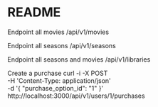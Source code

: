 # README

Endpoint all movies
/api/v1/movies

Endpoint all seasons
/api/v1/seasons

Endpoint all seasons and movies
/api/v1/libraries

Create a purchase
curl -i -X POST                                                              \
     -H 'Content-Type: application/json'                                     \
     -d '{ "purchase_option_id": "1" }' \
     http://localhost:3000/api/v1/users/1/purchases



